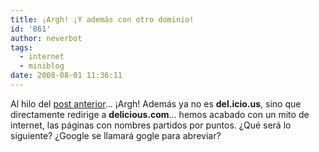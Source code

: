 ```yaml
---
title: ¡Argh! ¡Y además con otro dominio!
id: '861'
author: neverbot
tags:
  - internet
  - miniblog
date: 2008-08-01 11:36:11
---
```


Al hilo del [post anterior](/nuevo-interfaz-en-delicious/)... ¡Argh! Además ya no es **del.icio.us**, sino que directamente redirige a **delicious.com**... hemos acabado con un mito de internet, las páginas con nombres partidos por puntos. ¿Qué será lo siguiente? ¿Google se llamará gogle para abreviar?
